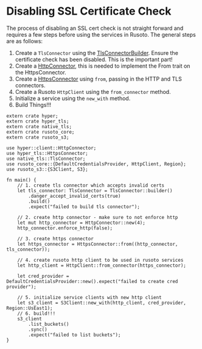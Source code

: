 # Disabling SSL Certificate Check

The process of disabling an SSL cert check is not straight forward and requires
a few steps before using the services in Rusoto. The general steps are as follows:
1. Create a `TlsConnector` using the [TlsConnectorBuilder](https://docs.rs/native-tls/0.2.1/native_tls/struct.TlsConnectorBuilder.html).
Ensure the certificate check has been disabled. This is the important part!
2. Create a [HttpConnector](https://docs.rs/hyper/0.12.11/hyper/client/struct.HttpConnector.html),
this is needed to implement the From trait on the HttpsConnector.
3. Create a [HttpsConnector](https://docs.rs/hyper-tls/0.3.1/hyper_tls/struct.HttpsConnector.html)
using `from`, passing in the HTTP and TLS connectors.
4. Create a Rusoto `HttpClient` using the `from_connector` method.
5. Initialize a service using the `new_with` method.
6. Build Things!!!


```rust, no_run
extern crate hyper;
extern crate hyper_tls;
extern crate native_tls;
extern crate rusoto_core;
extern crate rusoto_s3;

use hyper::client::HttpConnector;
use hyper_tls::HttpsConnector;
use native_tls::TlsConnector;
use rusoto_core::{DefaultCredentialsProvider, HttpClient, Region};
use rusoto_s3::{S3Client, S3};

fn main() {
    // 1. create tls connector which accepts invalid certs
    let tls_connector: TlsConnector = TlsConnector::builder()
        .danger_accept_invalid_certs(true)
        .build()
        .expect("failed to build tls connector");

    // 2. create http connector - make sure to not enforce http
    let mut http_connector = HttpConnector::new(4);
    http_connector.enforce_http(false);

    // 3. create https connector
    let https_connector = HttpsConnector::from((http_connector, tls_connector));

    // 4. create rusoto http client to be used in rusoto services
    let http_client = HttpClient::from_connector(https_connector);

    let cred_provider = DefaultCredentialsProvider::new().expect("failed to create cred provider");

    // 5. initialize service clients with new http client
    let s3_client = S3Client::new_with(http_client, cred_provider, Region::UsEast1);
    // 6. build!!!
    s3_client
        .list_buckets()
        .sync()
        .expect("failed to list buckets");
}
```
